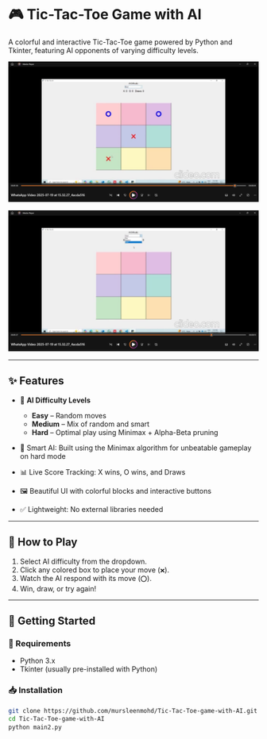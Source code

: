 # 🎮 Tic-Tac-Toe Game with AI

A colorful and interactive Tic-Tac-Toe game powered by Python and Tkinter, featuring AI opponents of varying difficulty levels.

![Game UI](screenshots/game-ui.png)

![Game Level_Choose](screenshots/game-level-choose.png)

---

## ✨ Features

- 🎯 **AI Difficulty Levels**  
  - **Easy** – Random moves  
  - **Medium** – Mix of random and smart  
  - **Hard** – Optimal play using Minimax + Alpha-Beta pruning

- 🧠 Smart AI: Built using the Minimax algorithm for unbeatable gameplay on hard mode  
- 📊 Live Score Tracking: X wins, O wins, and Draws  
- 🖼️ Beautiful UI with colorful blocks and interactive buttons  
- ✅ Lightweight: No external libraries needed

---

## 🧩 How to Play

1. Select AI difficulty from the dropdown.
2. Click any colored box to place your move (`❌`).
3. Watch the AI respond with its move (`⭕`).
4. Win, draw, or try again!

---

## 🚀 Getting Started

### 🔧 Requirements

- Python 3.x
- Tkinter (usually pre-installed with Python)

### 📥 Installation

```bash
git clone https://github.com/mursleenmohd/Tic-Tac-Toe-game-with-AI.git
cd Tic-Tac-Toe-game-with-AI
python main2.py
